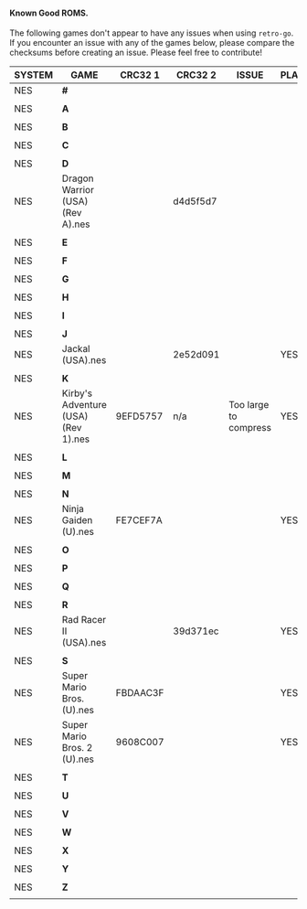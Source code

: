 #### Known Good ROMS.

The following games don't appear to have any issues when using `retro-go`. 
If you encounter an issue with any of the games below, please compare the checksums before creating an issue. Please feel free to contribute!

|SYSTEM|GAME|CRC32 1|CRC32 2|ISSUE|PLAYABLE
|-|-|-|-|-|-|
|NES|**#**||||
||||||
|NES|**A**||||
||||||
|NES|**B**||||
||||||
|NES|**C**||||
||||||
|NES|**D**||||
|NES|Dragon Warrior (USA) (Rev A).nes||d4d5f5d7||
||||||
|NES|**E**||||
||||||
|NES|**F**||||
||||||
|NES|**G**||||
||||||
|NES|**H**||||
||||||
|NES|**I**||||
||||||
|NES|**J**||||
|NES|Jackal (USA).nes||2e52d091||YES
||||||
|NES|**K**||||
|NES|Kirby's Adventure (USA) (Rev 1).nes|9EFD5757|n/a|Too large to compress|YES
||||||
|NES|**L**||||
||||||
|NES|**M**||||
||||||
|NES|**N**||||
|NES| Ninja Gaiden (U).nes|FE7CEF7A||| YES
||||||
|NES|**O**||||
||||||
|NES|**P**||||
||||||
|NES|**Q**||||
||||||
|NES|**R**||||
|NES|Rad Racer II (USA).nes ||39d371ec||YES
||||||
|NES|**S**||||
|NES| Super Mario Bros. (U).nes|FBDAAC3F ||| YES
|NES| Super Mario Bros. 2 (U).nes |9608C007||| YES
||||||
|NES|**T**||||
||||||
|NES|**U**||||
||||||
|NES|**V**||||
||||||
|NES|**W**||||
||||||
|NES|**X**||||
||||||
|NES|**Y**||||
||||||
|NES|**Z**||||
||||||
